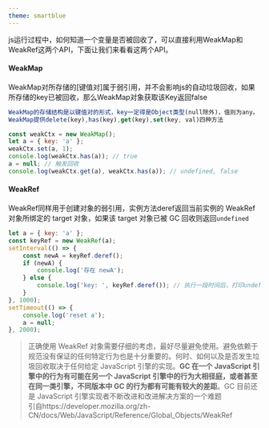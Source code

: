 ```yaml
---
theme: smartblue
---
```

js运行过程中，如何知道一个变量是否被回收了，可以直接利用WeakMap和WeakRef这两个API，下面让我们来看看这两个API。

#### WeakMap

WeakMap对所存储的[键值对]属于弱引用，并不会影响js的自动垃圾回收，如果所存储的key已被回收，那么WeakMap对象获取该Key返回false

```js
WeakMap的存储结构是以键值对的形式，key一定得是Object类型(null除外)，值则为any。
WeakMap提供delete(key),has(key),get(key),set(key, val)四种方法

const weakCtx = new WeakMap();
let a = { key: 'a' };
weakCtx.set(a, 1);
console.log(weakCtx.has(a)); // true
a = null; // 触发回收
console.log(weakCtx.get(a), weakCtx.has(a)); // undefined, false
```

#### WeakRef

WeakRef同样用于创建对象的弱引用，实例方法deref返回当前实例的 WeakRef 对象所绑定的 target 对象，如果该 target 对象已被 GC 回收则返回`undefined`


```js
let a = { key: 'a' };
const keyRef = new WeakRef(a);
setInterval(() => {
    const newA = keyRef.deref();
    if (newA) {
        console.log('存在 newA');
    } else {
        console.log('key: ', keyRef.deref()); // 执行一段时间后，打印undefined
    }
}, 1000);
setTimeout(() => {
    console.log('reset a');
    a = null;
}, 2000);
```
> 正确使用 WeakRef 对象需要仔细的考虑，最好尽量避免使用。避免依赖于规范没有保证的任何特定行为也是十分重要的。何时、如何以及是否发生垃圾回收取决于任何给定 JavaScript 引擎的实现。**GC 在一个 JavaScript 引擎中的行为有可能在另一个 JavaScript 引擎中的行为大相径庭，或者甚至在同一类引擎，不同版本中 GC 的行为都有可能有较大的差距**。GC 目前还是 JavaScript 引擎实现者不断改进和改进解决方案的一个难题<br>
引自https://developer.mozilla.org/zh-CN/docs/Web/JavaScript/Reference/Global_Objects/WeakRef
